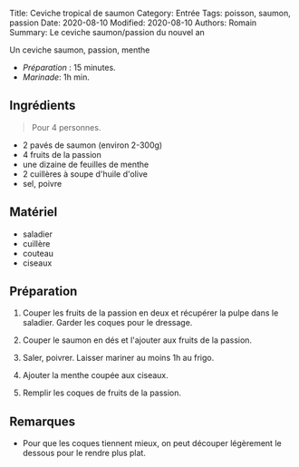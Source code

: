 Title: Ceviche tropical de saumon
Category: Entrée
Tags: poisson, saumon, passion
Date: 2020-08-10
Modified: 2020-08-10
Authors: Romain
Summary: Le ceviche saumon/passion du nouvel an

Un ceviche saumon, passion, menthe

- *Préparation* : 15 minutes.
- *Marinade*: 1h min.

## Ingrédients
> Pour 4 personnes.

- 2 pavés de saumon (environ 2-300g)
- 4 fruits de la passion
- une dizaine de feuilles de menthe
- 2 cuillères à soupe d'huile d'olive
- sel, poivre

## Matériel
- saladier
- cuillère
- couteau
- ciseaux

## Préparation

  1. Couper les fruits de la passion en deux et récupérer la pulpe dans le saladier. Garder les coques pour le dressage.

  2. Couper le saumon en dés et l'ajouter aux fruits de la passion.
  
  3. Saler, poivrer. Laisser mariner au moins 1h au frigo.

  4. Ajouter la menthe coupée aux ciseaux.
  
  5. Remplir les coques de fruits de la passion.

## Remarques
  - Pour que les coques tiennent mieux, on peut découper légèrement le dessous pour le rendre plus plat.
